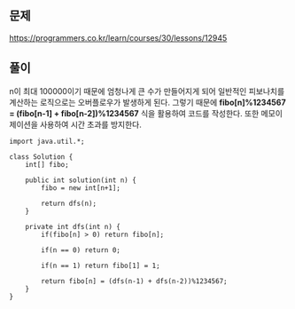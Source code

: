 ## 문제
https://programmers.co.kr/learn/courses/30/lessons/12945

## 풀이

n이 최대 100000이기 때문에 엄청나게 큰 수가 만들어지게 되어 일반적인 피보나치를 계산하는 로직으로는 오버플로우가 발생하게 된다. 그렇기 때문에 **fibo[n]%1234567 = (fibo[n-1] + fibo[n-2])%1234567** 식을 활용하여 코드를 작성한다. 또한 메모이제이션을 사용하여 시간 초과를 방지한다.

```
import java.util.*;

class Solution {
    int[] fibo;

    public int solution(int n) {
        fibo = new int[n+1];

        return dfs(n);
    }

    private int dfs(int n) {
        if(fibo[n] > 0) return fibo[n];

        if(n == 0) return 0;

        if(n == 1) return fibo[1] = 1;

        return fibo[n] = (dfs(n-1) + dfs(n-2))%1234567;
    }
}
```
